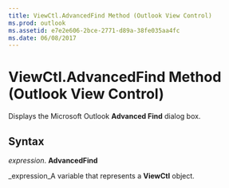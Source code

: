 ```yaml
---
title: ViewCtl.AdvancedFind Method (Outlook View Control)
ms.prod: outlook
ms.assetid: e7e2e606-2bce-2771-d89a-38fe035aa4fc
ms.date: 06/08/2017
---
```



# ViewCtl.AdvancedFind Method (Outlook View Control)

Displays the Microsoft Outlook  **Advanced Find** dialog box.


## Syntax

 _expression_. **AdvancedFind**

 _expression_A variable that represents a  **ViewCtl** object.


